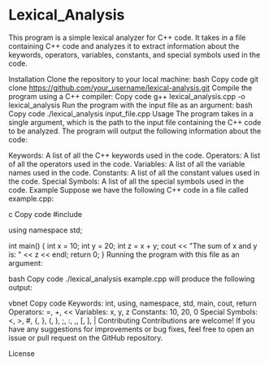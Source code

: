 # Lexical_Analysis
This program is a simple lexical analyzer for C++ code. It takes in a file containing C++ code and analyzes it to extract information about the keywords, operators, variables, constants, and special symbols used in the code.

Installation
Clone the repository to your local machine:
bash
Copy code
git clone https://github.com/your_username/lexical-analysis.git
Compile the program using a C++ compiler:
Copy code
g++ lexical_analysis.cpp -o lexical_analysis
Run the program with the input file as an argument:
bash
Copy code
./lexical_analysis input_file.cpp
Usage
The program takes in a single argument, which is the path to the input file containing the C++ code to be analyzed. The program will output the following information about the code:

Keywords: A list of all the C++ keywords used in the code.
Operators: A list of all the operators used in the code.
Variables: A list of all the variable names used in the code.
Constants: A list of all the constant values used in the code.
Special Symbols: A list of all the special symbols used in the code.
Example
Suppose we have the following C++ code in a file called example.cpp:

c
Copy code
#include <iostream>

using namespace std;

int main() {
    int x = 10;
    int y = 20;
    int z = x + y;
    cout << "The sum of x and y is: " << z << endl;
    return 0;
}
Running the program with this file as an argument:

bash
Copy code
./lexical_analysis example.cpp
will produce the following output:

vbnet
Copy code
Keywords: int, using, namespace, std, main, cout, return
Operators: =, +, <<
Variables: x, y, z
Constants: 10, 20, 0
Special Symbols: <, >, #, {, }, (, ), ;, :, ,, [, ], |
Contributing
Contributions are welcome! If you have any suggestions for improvements or bug fixes, feel free to open an issue or pull request on the GitHub repository.

License
